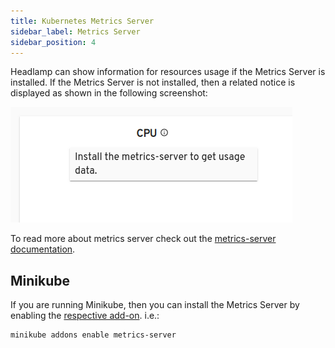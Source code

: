 ```yaml
---
title: Kubernetes Metrics Server
sidebar_label: Metrics Server
sidebar_position: 4
---
```


Headlamp can show information for resources usage if the Metrics Server is
installed. If the Metrics Server is not installed, then a related notice is
displayed as shown in the following screenshot:

![screenshot for no-metrics-notice](./no-metrics-server.png)

To read more about metrics server check out the
[metrics-server documentation](https://kubernetes.io/docs/tasks/debug-application-cluster/resource-metrics-pipeline/#metrics-server).

## Minikube

If you are running Minikube, then you can install the Metrics Server by
enabling the
[respective add-on](https://kubernetes.io/docs/tutorials/hello-minikube/#enable-addons). i.e.:

```shell
minikube addons enable metrics-server
```
